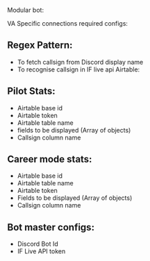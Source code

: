 Modular bot:

VA Specific connections required configs:
## Regex Pattern: 
- To fetch callsign from Discord display name
- To recognise callsign in IF live api
Airtable:
## **Pilot Stats**: 
- Airtable base id
- Airtable token
- Airtable table name
- fields to be displayed (Array of objects)
- Callsign column name
## **Career mode stats:**
- Airtable base id
- Airtable table name
- Airtable token
- Fields to be displayed (Array of objects)
- Callsign column name

## Bot master configs:
- Discord Bot Id
- IF Live API token